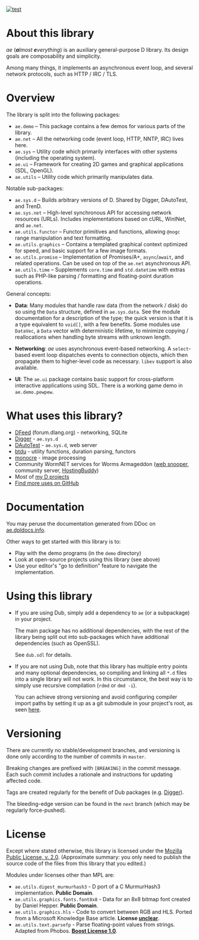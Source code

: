 ﻿[![test](https://github.com/CyberShadow/ae/actions/workflows/test.yml/badge.svg)](https://github.com/CyberShadow/ae/actions/workflows/test.yml)

About this library
==================

*ae* (***a**lmost **e**verything*) is an auxiliary general-purpose D library.  Its design goals are composability and simplicity.

Among many things, it implements an asynchronous event loop, and several network protocols, such as HTTP / IRC / TLS.

Overview
========

The library is split into the following packages:

 * `ae.demo` – This package contains a few demos for various parts of the library.
 * `ae.net` – All the networking code (event loop, HTTP, NNTP, IRC) lives here.
 * `ae.sys` – Utility code which primarily interfaces with other systems (including the operating system).
 * `ae.ui` – Framework for creating 2D games and graphical applications (SDL, OpenGL).
 * `ae.utils` – Utility code which primarily manipulates data.

Notable sub-packages:

 * `ae.sys.d` – Builds arbitrary versions of D. Shared by Digger, DAutoTest, and TrenD.
 * `ae.sys.net` – High-level synchronous API for accessing network resources (URLs). Includes implementations based on cURL, WinINet, and `ae.net`.
 * `ae.utils.functor` – Functor primitives and functions, allowing `@nogc` range manipulation and text formatting.
 * `ae.utils.graphics` – Contains a templated graphical context optimized for speed, and basic support for a few image formats.
 * `ae.utils.promise` – Implementation of Promises/A+, `async`/`await`, and related operations. Can be used on top of the `ae.net` asynchronous API.
 * `ae.utils.time` – Supplements `core.time` and `std.datetime` with extras such as PHP-like parsing / formatting and floating-point duration operations.

General concepts:

- **Data**: Many modules that handle raw data (from the network / disk) do so using the `Data` structure, defined in `ae.sys.data`.
  See the module documentation for a description of the type; the quick version is that it is a type equivalent to `void[]`, with a few benefits.
  Some modules use `DataVec`, a `Data` vector with deterministic lifetime, to minimize copying / reallocations when handling byte streams with unknown length.

- **Networking**: *ae* uses asynchronous event-based networking.
  A `select`-based event loop dispatches events to connection objects, which then propagate them to higher-level code as necessary.
  `libev` support is also available.

- **UI**: The `ae.ui` package contains basic support for cross-platform interactive applications using SDL.
  There is a working game demo in `ae.demo.pewpew`.

What uses this library?
=======================

- [DFeed](https://github.com/CyberShadow/DFeed) (forum.dlang.org) - networking, SQLite
- [Digger](https://github.com/CyberShadow/Digger) - `ae.sys.d`
- [DAutoTest](https://github.com/CyberShadow/DAutoTest) - `ae.sys.d`, web server
- [btdu](https://github.com/CyberShadow/btdu) - utility functions, duration parsing, functors
- [monocre](https://github.com/CyberShadow/monocre) - image processing
- Community WormNET services for Worms Armageddon ([web snooper](https://snoop.wormnet.net/), community server, [HostingBuddy](https://worms2d.info/HostingBuddy))
- Most of [my D projects](https://github.com/CyberShadow?language=d&tab=repositories&type=source)
- [Find more uses on GitHub](https://github.com/search?l=D&q=%22import+ae%22&type=Code)

Documentation
=============

You may peruse the documentation generated from DDoc on [ae.dpldocs.info](https://ae.dpldocs.info/).

Other ways to get started with this library is to:

- Play with the demo programs (in the `demo` directory)
- Look at open-source projects using this library (see above)
- Use your editor's "go to definition" feature to navigate the implementation.

Using this library
==================

- If you are using Dub, simply add a dependency to `ae` (or a subpackage) in your project.

  The main package has no additional dependencies, with the rest of the library being split out into sub-packages which have additional dependencies (such as OpenSSL).

  See `dub.sdl` for details.

- If you are not using Dub, note that this library has multiple entry points and many optional dependencies, so compiling and linking all `*.d` files into a single library will not work.
  In this circumstance, the best way is to simply use recursive compilation (`rdmd` or `dmd -i`).

  You can achieve strong versioning and avoid configuring compiler import paths by setting it up as a git submodule in your project's root, as seen [here](https://github.com/CyberShadow/ForumAntiSpam).

Versioning
==========

There are currently no stable/development branches, and versioning is done only according to the number of commits in `master`.

Breaking changes are prefixed with `[BREAKING]` in the commit message. 
Each such commit includes a rationale and instructions for updating affected code.

Tags are created regularly for the benefit of Dub packages (e.g. [Digger](https://github.com/CyberShadow/Digger/blob/master/dub.sdl)).

The bleeding-edge version can be found in the `next` branch (which may be regularly force-pushed).

License
=======

Except where stated otherwise, this library is licensed under the [Mozilla Public License, v. 2.0](http://mozilla.org/MPL/2.0/).
(Approximate summary: you only need to publish the source code of the files from this library that you edited.)

Modules under licenses other than MPL are:

- `ae.utils.digest_murmurhash3` - D port of a C MurmurHash3 implementation. **Public Domain**.
- `ae.utils.graphics.fonts.font8x8` - Data for an 8x8 bitmap font created by Daniel Hepper. **Public Domain**.
- `ae.utils.graphics.hls` - Code to convert between RGB and HLS. Ported from a Microsoft Knowledge Base article. **License [unclear](https://opensource.stackexchange.com/questions/4779/is-it-legal-to-use-code-from-microsoft-knowledge-base-article-in-an-open-source)**.
- `ae.utils.text.parsefp` - Parse floating-point values from strings. Adapted from Phobos. **[Boost License 1.0](https://www.boost.org/LICENSE_1_0.txt)**.
